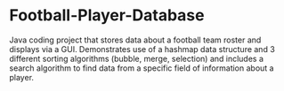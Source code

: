 # Football-Player-Database

Java coding project that stores data about a football team roster and displays via a GUI.
Demonstrates use of a hashmap data structure and 3 different sorting algorithms (bubble, merge, selection)
and includes a search algorithm to find data from a specific field of information about a player.
